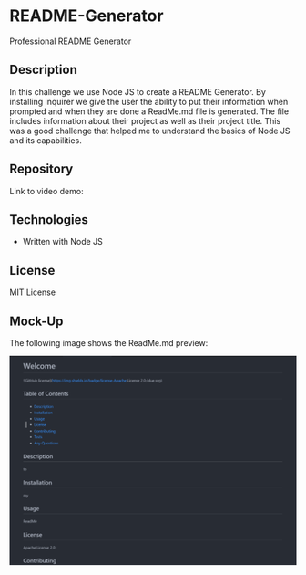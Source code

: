 # README-Generator
Professional README Generator

## Description

In this challenge we use Node JS to create a README Generator. By installing inquirer we give the user the ability to put their information when prompted and when they are done a ReadMe.md file is generated. The file includes information about their project as well as their project title. This was a good challenge that helped me to understand the basics of Node JS and its capabilities.

## Repository

Link to video demo: 

## Technologies

- Written with Node JS

## License

MIT License

## Mock-Up

The following image shows the ReadMe.md preview:

![The ReadMe Preview includes a title, table of contents, description and more sections.](./images/README%20Preview.png)